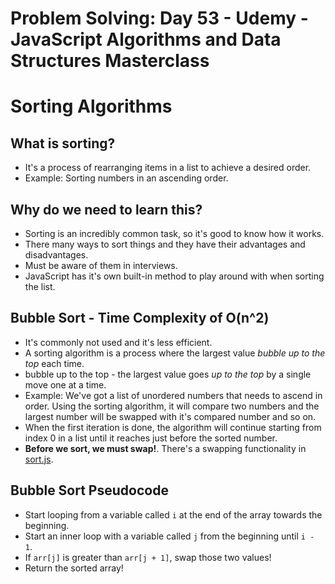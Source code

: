 # Problem Solving: Day 53 - Udemy - JavaScript Algorithms and Data Structures Masterclass

<h1>Sorting Algorithms</h1>

<h2>What is sorting?</h2>

- It's a process of rearranging items in a list to achieve a desired order.
- Example: Sorting numbers in an ascending order.

<h2>Why do we need to learn this?</h2>

- Sorting is an incredibly common task, so it's good to know how it works.
- There many ways to sort things and they have their advantages and disadvantages.
- Must be aware of them in interviews.
- JavaScript has it's own built-in method to play around with when sorting the list.

<h2>Bubble Sort - Time Complexity of O(n^2)</h2>

- It's commonly not used and it's less efficient.
- A sorting algorithm is a process where the largest value _bubble up to the top_ each time.
- bubble up to the top - the largest value goes _up to the top_ by a single move one at a time.
- Example: We've got a list of unordered numbers that needs to ascend in order. Using the sorting algorithm, it will compare two numbers and the largest number will be swapped with it's compared number and so on.
- When the first iteration is done, the algorithm will continue starting from index 0 in a list until it reaches just before the sorted number.
- **Before we sort, we must swap!**. There's a swapping functionality in [sort.js](sort.js).

<h2>Bubble Sort Pseudocode</h2>

- Start looping from a variable called `i` at the end of the array towards the beginning.
- Start an inner loop with a variable called `j` from the beginning until `i - 1`.
- If `arr[j]` is greater than `arr[j + 1]`, swap those two values!
- Return the sorted array!

